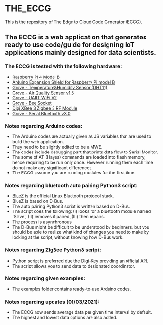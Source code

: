 # THE_ECCG
This is the repository of The Edge to Cloud Code Generator (ECCG).

## The ECCG is a web application that generates ready to use code/guide for designing IoT applications mainly designed for data scientists. 

### The ECCG is tested with the following hardware:

- [Raspberry Pi 4 Model B][link1]
- [Arduino Expansion Shield for Raspberry Pi model B][link2]
- [Grove - Temperature&Humidity Sensor (DHT11)][link3]
- [Grove - Air Quality Sensor v1.3][link4]
- [Grove - UART WiFi V2][link5]
- [Grove - Bee Socket][link6]
- [Digi XBee 3 Zigbee 3 RF Module][link7]
- [Grove - Serial Bluetooth v3.0][link8]

### Notes regarding Arduino codes:
- The Arduino codes are actually given as JS variables that are used to build the web application.
- They need to be slightly edited to be a MWE. 
- The codes include debugging part that prints data flow to Serial Monitor.
- The some of AT (Hayes) commands are loaded into flash memory, hence requiring to be run only once. However running them each time do not make any significant differences.
- The ECCG assume you are running modules for the first time.

### Notes regarding bluetooth auto pairing Python3 script:
- [BlueZ][link9] is the official Linux Bluetooth protocol stack.
- BlueZ is based on D-Bus.
- The auto pairing Python3 script is written based on D-Bus.
- The script does the following: (I) looks for a bluetooth module named 'Slave', (II) removes if paired, (III) then repairs.
- The process is asynchronous.
- The D-Bus might be difficult to be understood by beginners, but you should be able to realize what kind of changes you need to make by looking at the script, without knowing how D-Bus work.

### Notes regarding ZigBee Python3 script:
- Python script is preferred due the Digi-Key providing an official [API][link10]. 
- The script allows you to send data to designated coordinator.

### Notes regarding given examples:
- The examples folder contains ready-to-use Arduino codes.

### Notes regarding updates (01/03/2021):
- The ECCG now sends average data per given time interval by default.
- The highest and lowest data options are also added.


[link1]: <https://www.raspberrypi.org/products/raspberry-pi-4-model-b/>
[link2]: <https://www.dfrobot.com/product-1148.html/>
[link3]: <https://wiki.seeedstudio.com/Grove-TemperatureAndHumidity_Sensor/>
[link4]: <https://wiki.seeedstudio.com/Grove-Air_Quality_Sensor_v1.3/>
[link5]: <https://wiki.seeedstudio.com/Grove-UART_Wifi_V2/>
[link6]: <https://wiki.seeedstudio.com/Grove-Bee_Socket/>
[link7]: <https://www.digi.com/products/embedded-systems/digi-xbee/rf-modules/2-4-ghz-rf-modules/xbee3-zigbee-3>
[link8]: <https://wiki.seeedstudio.com/Grove-Serial_Bluetooth_v3.0/>
[link9]: <http://www.bluez.org/release-of-bluez-5-54-and-5-53/>
[link10]: <https://xbplib.readthedocs.io/en/latest/#indexapi>

